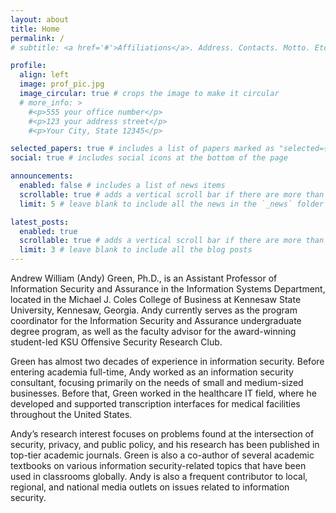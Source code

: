 ```yaml
---
layout: about
title: Home
permalink: /
# subtitle: <a href='#'>Affiliations</a>. Address. Contacts. Motto. Etc.

profile:
  align: left
  image: prof_pic.jpg
  image_circular: true # crops the image to make it circular
  # more_info: >
    #<p>555 your office number</p>
    #<p>123 your address street</p>
    #<p>Your City, State 12345</p>

selected_papers: true # includes a list of papers marked as "selected={true}"
social: true # includes social icons at the bottom of the page

announcements:
  enabled: false # includes a list of news items
  scrollable: true # adds a vertical scroll bar if there are more than 3 news items
  limit: 5 # leave blank to include all the news in the `_news` folder

latest_posts:
  enabled: true
  scrollable: true # adds a vertical scroll bar if there are more than 3 new posts items
  limit: 3 # leave blank to include all the blog posts
---
```


Andrew William (Andy) Green, Ph.D., is an Assistant Professor of Information Security and Assurance in the Information Systems Department, located in the Michael J. Coles College of Business at Kennesaw State University, Kennesaw, Georgia.  Andy currently serves as the program coordinator for the Information Security and Assurance undergraduate degree program, as well as the faculty advisor for the award-winning student-led KSU Offensive Security Research Club.

Green has almost two decades of experience in information security.  Before entering academia full-time, Andy worked as an information security consultant, focusing primarily on the needs of small and medium-sized businesses.  Before that, Green worked in the healthcare IT field, where he developed and supported transcription interfaces for medical facilities throughout the United States. 

Andy’s research interest focuses on problems found at the intersection of security, privacy, and public policy, and his research has been published in top-tier academic journals.  Green is also a co-author of several academic textbooks on various information security-related topics that have been used in classrooms globally.  Andy is also a frequent contributor to local, regional, and national media outlets on issues related to information security.
